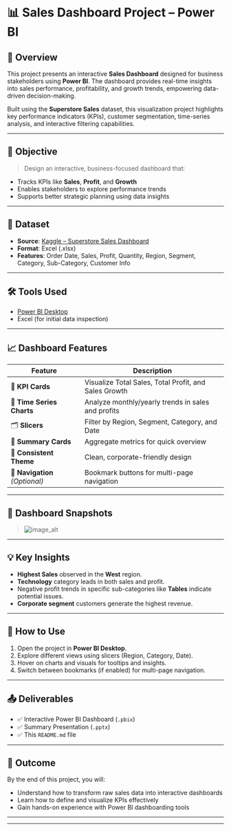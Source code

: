 # 📊 Sales Dashboard Project – Power BI

## 🧾 Overview

This project presents an interactive **Sales Dashboard** designed for business stakeholders using **Power BI**. The dashboard provides real-time insights into sales performance, profitability, and growth trends, empowering data-driven decision-making.

Built using the **Superstore Sales** dataset, this visualization project highlights key performance indicators (KPIs), customer segmentation, time-series analysis, and interactive filtering capabilities.

---

## 📌 Objective

> Design an interactive, business-focused dashboard that:
- Tracks KPIs like **Sales**, **Profit**, and **Growth**
- Enables stakeholders to explore performance trends
- Supports better strategic planning using data insights

---

## 📂 Dataset

- **Source**: [Kaggle – Superstore Sales Dashboard](https://www.kaggle.com)
- **Format**: Excel (.xlsx)
- **Features**: Order Date, Sales, Profit, Quantity, Region, Segment, Category, Sub-Category, Customer Info

---

## 🛠️ Tools Used

- [Power BI Desktop](https://powerbi.microsoft.com/)
- Excel (for initial data inspection)

---

## 📈 Dashboard Features

| Feature | Description |
|--------|-------------|
| 🧮 **KPI Cards** | Visualize Total Sales, Total Profit, and Sales Growth |
| 📅 **Time Series Charts** | Analyze monthly/yearly trends in sales and profits |
| 🗂️ **Slicers** | Filter by Region, Segment, Category, and Date |
| 🧾 **Summary Cards** | Aggregate metrics for quick overview |
| 🎨 **Consistent Theme** | Clean, corporate-friendly design |
| 🧭 **Navigation** *(Optional)* | Bookmark buttons for multi-page navigation |

---

## 📸 Dashboard Snapshots

> ![image_alt](https://github.com/Mallikarjun-9/Sales-Dashboard-Project-Power-BI/blob/dfaf3e0ee930cfba7dfaa1d66821406a3fa78527/Screenshot%202025-04-25%20193932.png)

---

## 💡 Key Insights

- **Highest Sales** observed in the **West** region.
- **Technology** category leads in both sales and profit.
- Negative profit trends in specific sub-categories like **Tables** indicate potential issues.
- **Corporate segment** customers generate the highest revenue.

---

## 🚀 How to Use

1. Open the project in **Power BI Desktop**.
2. Explore different views using slicers (Region, Category, Date).
3. Hover on charts and visuals for tooltips and insights.
4. Switch between bookmarks (if enabled) for multi-page navigation.

---

## 📤 Deliverables

- ✅ Interactive Power BI Dashboard (`.pbix`)
- ✅ Summary Presentation (`.pptx`)
- ✅ This `README.md` file

---

## 🎯 Outcome

By the end of this project, you will:
- Understand how to transform raw sales data into interactive dashboards
- Learn how to define and visualize KPIs effectively
- Gain hands-on experience with Power BI dashboarding tools

---



---
